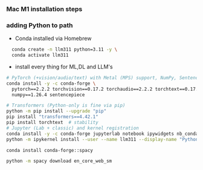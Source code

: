 ### Mac M1 installation steps

### adding Python to path

- Conda installed via Homebrew
```bash
  conda create -n llm311 python=3.11 -y \
  conda activate llm311
```
    
- install every thing for ML,DL and LLM's
```bash
# PyTorch (+vision/audio/text) with Metal (MPS) support, NumPy, SentencePiece
conda install -y -c conda-forge \
  pytorch==2.2.2 torchvision==0.17.2 torchaudio==2.2.2 torchtext==0.17.2 \
  numpy==1.26.4 sentencepiece

# Transformers (Python-only is fine via pip)
python -m pip install --upgrade "pip"
pip install "transformers==4.42.1"
pip install torchtext  # stability
# Jupyter (Lab + classic) and kernel registration
conda install -y -c conda-forge jupyterlab notebook ipywidgets nb_conda_kernels
python -m ipykernel install --user --name llm311 --display-name "Python (llm311)"

conda install conda-forge::spacy

python -m spacy download en_core_web_sm
```


